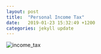 ```yaml
---
layout: post
title:  "Personal Income Tax"
date:   2019-01-23 15:32:49 +1200
categories: jekyll update
---
```


![income_tax](https://eric-mei.github.io/blog/blog/image/2018_income_tax.png%22Logo%20Title%20Text%201%22)
